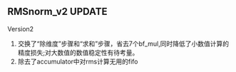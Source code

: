 ## RMSnorm_v2 UPDATE
Version2
  1. 交换了“除维度”步骤和“求和”步骤，省去7个bf_mul,同时降低了小数值计算的精度损失;对大数值的数值稳定性有待考量。
  2. 除去了accumulator中对rms计算无用的fifo 
